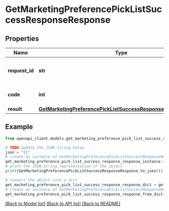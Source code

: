 # GetMarketingPreferencePickListSuccessResponseResponse


## Properties

Name | Type | Description | Notes
------------ | ------------- | ------------- | -------------
**request_id** | **str** | The unique identifier for the request | 
**code** | **int** | Successful response code | 
**result** | [**GetMarketingPreferencePickListSuccessResponseResponseResult**](GetMarketingPreferencePickListSuccessResponseResponseResult.md) |  | 

## Example

```python
from openapi_client.models.get_marketing_preference_pick_list_success_response_response import GetMarketingPreferencePickListSuccessResponseResponse

# TODO update the JSON string below
json = "{}"
# create an instance of GetMarketingPreferencePickListSuccessResponseResponse from a JSON string
get_marketing_preference_pick_list_success_response_response_instance = GetMarketingPreferencePickListSuccessResponseResponse.from_json(json)
# print the JSON string representation of the object
print(GetMarketingPreferencePickListSuccessResponseResponse.to_json())

# convert the object into a dict
get_marketing_preference_pick_list_success_response_response_dict = get_marketing_preference_pick_list_success_response_response_instance.to_dict()
# create an instance of GetMarketingPreferencePickListSuccessResponseResponse from a dict
get_marketing_preference_pick_list_success_response_response_from_dict = GetMarketingPreferencePickListSuccessResponseResponse.from_dict(get_marketing_preference_pick_list_success_response_response_dict)
```
[[Back to Model list]](../README.md#documentation-for-models) [[Back to API list]](../README.md#documentation-for-api-endpoints) [[Back to README]](../README.md)


